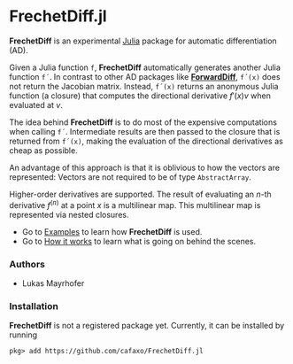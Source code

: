 # FrechetDiff.jl

**FrechetDiff** is an experimental [Julia](http://julialang.org) package for automatic differentiation (AD).

Given a Julia function `f`, **FrechetDiff** automatically generates another Julia function `f´`.
In contrast to other AD packages like [**ForwardDiff**](https://github.com/JuliaDiff/ForwardDiff.jl), `f´(x)` does not return the Jacobian matrix.
Instead, `f´(x)` returns an anonymous Julia function (a closure) that computes the directional derivative $f'(x) v$ when evaluated at $v$.

The idea behind **FrechetDiff** is to do most of the expensive computations when calling `f´`.
Intermediate results are then passed to the closure that is returned from `f´(x)`, making the evaluation of the directional derivatives as cheap as possible.

An advantage of this approach is that it is oblivious to how the vectors are represented: Vectors are not required to be of type `AbstractArray`.

Higher-order derivatives are supported.
The result of evaluating an $n$-th derivative $f^{(n)}$ at a point $x$ is a multilinear map.
This multilinear map is represented via nested closures.

* Go to [Examples](@ref) to learn how **FrechetDiff** is used.
* Go to [How it works](@ref) to learn what is going on behind the scenes.

### Authors

- Lukas Mayrhofer

### Installation

**FrechetDiff** is not a registered package yet. Currently, it can be installed by running

```julia-repl
pkg> add https://github.com/cafaxo/FrechetDiff.jl
```
